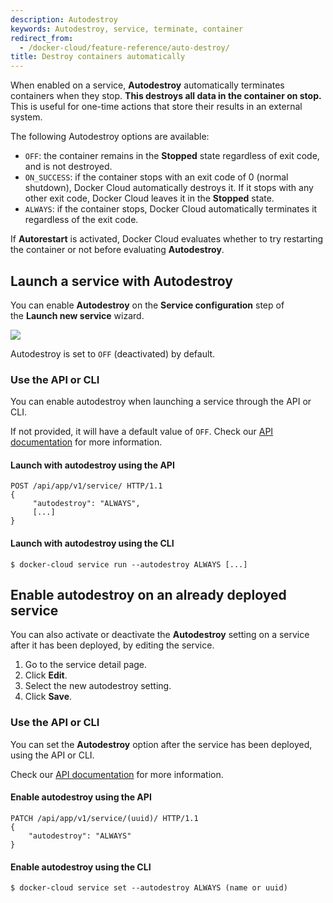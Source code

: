 ```yaml
---
description: Autodestroy
keywords: Autodestroy, service, terminate, container
redirect_from:
  - /docker-cloud/feature-reference/auto-destroy/
title: Destroy containers automatically
---
```

When enabled on a service, **Autodestroy** automatically terminates containers when they stop. **This destroys all data in the container on stop.** This is useful for one-time actions that store their results in an external system.

The following Autodestroy options are available:

- `OFF`: the container remains in the **Stopped** state regardless of exit code, and is not destroyed.
- `ON_SUCCESS`: if the container stops with an exit code of 0 (normal shutdown), Docker Cloud automatically destroys it. If it stops with any other exit code, Docker Cloud leaves it in the **Stopped** state.
- `ALWAYS`: if the container stops, Docker Cloud automatically terminates it regardless of the exit code.

If **Autorestart** is activated, Docker Cloud evaluates whether to try restarting the container or not before evaluating **Autodestroy**.

## Launch a service with Autodestroy

You can enable **Autodestroy** on the **Service configuration** step of the **Launch new service** wizard.

![](images/autodestroy.png)

Autodestroy is set to `OFF` (deactivated) by default.

### Use the API or CLI

You can enable autodestroy when launching a service through the API or CLI.

If not provided, it will have a default value of `OFF`. Check our [API documentation](/apidocs/docker-cloud.md) for more information.

#### Launch with autodestroy using the API

    POST /api/app/v1/service/ HTTP/1.1
    {
         "autodestroy": "ALWAYS",
         [...]
    }
    

#### Launch with autodestroy using the CLI

    $ docker-cloud service run --autodestroy ALWAYS [...]
    

## Enable autodestroy on an already deployed service

You can also activate or deactivate the **Autodestroy** setting on a service after it has been deployed, by editing the service.

1. Go to the service detail page.
2. Click **Edit**.
3. Select the new autodestroy setting.
4. Click **Save**.

### Use the API or CLI

You can set the **Autodestroy** option after the service has been deployed, using the API or CLI.

Check our [API documentation](/apidocs/docker-cloud.md) for more information.

#### Enable autodestroy using the API

    PATCH /api/app/v1/service/(uuid)/ HTTP/1.1
    {
        "autodestroy": "ALWAYS"
    }
    

#### Enable autodestroy using the CLI

    $ docker-cloud service set --autodestroy ALWAYS (name or uuid)